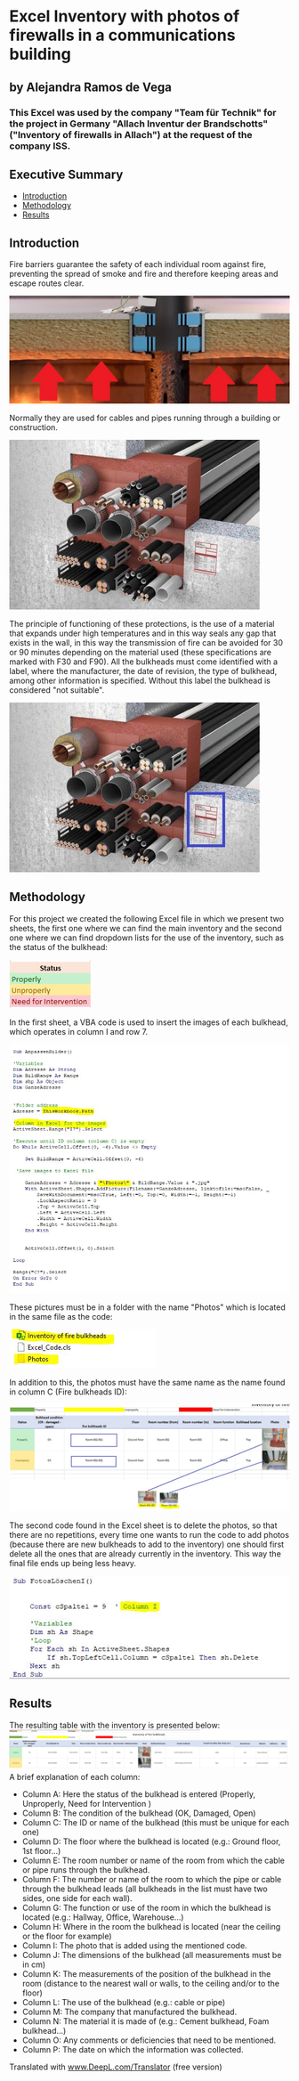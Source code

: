 # Excel Inventory with photos of firewalls in a communications building
## by Alejandra Ramos de Vega
### This Excel was used by the company "Team für Technik" for the project in Germany "Allach Inventur der Brandschotts" ("Inventory of firewalls in Allach") at the request of the company ISS.


## Executive Summary 
* [Introduction](#introduction) 
* [Methodology](#Methodology)
* [Results](#results)


## Introduction
Fire barriers guarantee the safety of each individual room against fire, preventing the spread of smoke and fire and therefore keeping areas and escape routes clear. 
 
![grafik](https://github.com/aledominique/Excel_Inventory/blob/main/Photos/Example%20fire%20protection2.JPG)

Normally they are used for cables and pipes running through a building or construction.  
 
 ![grafik](https://github.com/aledominique/Excel_Inventory/blob/main/Photos/Example%20fire%20protection.jpg)

The principle of functioning of these protections, is the use of a material that expands under high temperatures and in this way seals any gap that exists in the wall, in this way the transmission of fire can be avoided for 30 or 90 minutes depending on the material used (these specifications are marked with F30 and F90).
All the bulkheads must come identified with a label, where the manufacturer, the date of revision, the type of bulkhead, among other information is specified. Without this label the bulkhead is considered "not suitable". 

 ![grafik](https://github.com/aledominique/Excel_Inventory/blob/main/Photos/Example%20fire%20protection3.jpg)



## Methodology 
For this project we created the following Excel file in which we present two sheets, the first one where we can find the main inventory and the second one where we can find dropdown lists for the use of the inventory, such as the status of the bulkhead: 

![grafik](https://github.com/aledominique/Excel_Inventory/blob/main/Photos/Status.JPG)

In the first sheet, a VBA code is used to insert the images of each bulkhead, which operates in column I and row 7. 

![grafik](https://github.com/aledominique/Excel_Inventory/blob/main/Photos/Code_II.JPG)

These pictures must be in a folder with the name "Photos" which is located in the same file as the code: 

![grafik](https://github.com/aledominique/Excel_Inventory/blob/main/Photos/File.JPG)

In addition to this, the photos must have the same name as the name found in column C (Fire bulkheads ID):


![grafik](https://github.com/aledominique/Excel_Inventory/blob/main/Photos/ID.JPG)

The second code found in the Excel sheet is to delete the photos, so that there are no repetitions, every time one wants to run the code to add photos (because there are new bulkheads to add to the inventory) one should first delete all the ones that are already currently in the inventory. This way the final file ends up being less heavy.


![grafik](https://github.com/aledominique/Excel_Inventory/blob/main/Photos/Code_I.JPG)

## Results
The resulting table with the inventory is presented below: 
![grafik](https://github.com/aledominique/Excel_Inventory/blob/main/Photos/Excel.png)
A brief explanation of each column:
* Column A: Here the status of the bulkhead is entered (Properly, Unproperly, Need for Intervention )
* Column B: The condition of the bulkhead (OK, Damaged, Open)
* Column C: The ID or name of the bulkhead (this must be unique for each one)
* Column D: The floor where the bulkhead is located (e.g.: Ground floor, 1st floor...)
* Column E: The room number or name of the room from which the cable or pipe runs through the bulkhead.
* Column F: The number or name of the room to which the pipe or cable through the bulkhead leads (all bulkheads in the list must have two sides, one side for each wall). 
* Column G: The function or use of the room in which the bulkhead is located (e.g.: Hallway, Office, Warehouse...)
* Column H: Where in the room the bulkhead is located (near the ceiling or the floor for example)
* Column I: The photo that is added using the mentioned code.
* Column J: The dimensions of the bulkhead (all measurements must be in cm)
* Column K: The measurements of the position of the bulkhead in the room (distance to the nearest wall or walls, to the ceiling and/or to the floor)
* Column L: The use of the bulkhead (e.g.: cable or pipe)
* Column M: The company that manufactured the bulkhead. 
* Column N: The material it is made of (e.g.: Cement bulkhead, Foam bulkhead...)
* Column O: Any comments or deficiencies that need to be mentioned. 
* Column P: The date on which the information was collected.

Translated with www.DeepL.com/Translator (free version)
